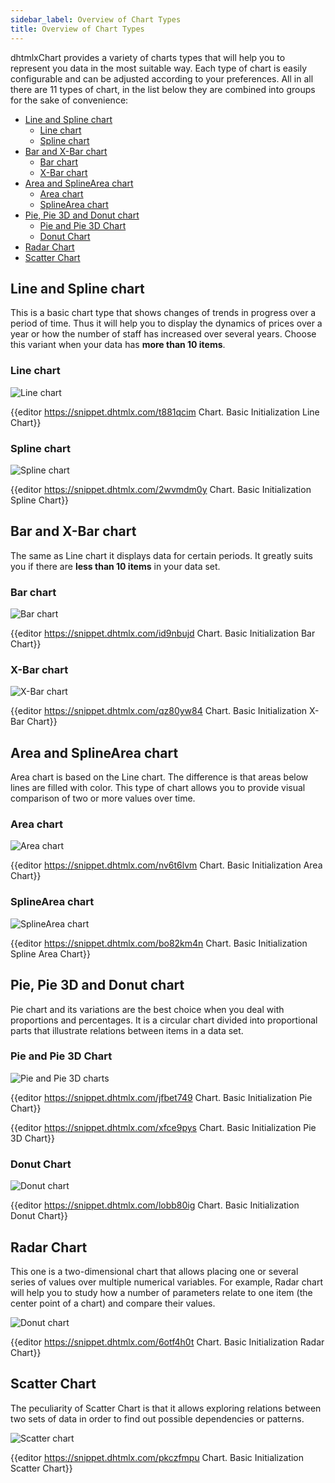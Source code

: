 ```yaml
---
sidebar_label: Overview of Chart Types 
title: Overview of Chart Types 
---          
```


dhtmlxChart provides a variety of charts types that will help you to represent you data in the most suitable way. Each type of chart is easily configurable and can be adjusted according to your preferences.
All in all there are 11 types of chart, in the list below they are combined into groups for the sake of convenience:

- [Line and Spline chart](#line-and-spline-chart)
  - [Line chart](#line-chart)
  - [Spline chart](#spline-chart)
- [Bar and X-Bar chart](#bar-and-x-bar-chart)
  - [Bar chart](#bar-chart)
  - [X-Bar chart](#x-bar-chart)
- [Area and SplineArea chart](#area-and-splinearea-chart)
  - [Area chart](#area-chart)
  - [SplineArea chart](#splinearea-chart)
- [Pie, Pie 3D and Donut chart](#pie-pie-3d-and-donut-chart)
  - [Pie and Pie 3D Chart](#pie-and-pie-3d-chart)
  - [Donut Chart](#donut-chart)
- [Radar Chart](#radar-chart)
- [Scatter Chart](#scatter-chart)

Line and Spline chart
------------------

This is a basic chart type that shows changes of trends in progress over a period of time. Thus it will help you to display the dynamics of prices over a year or
how the number of staff has increased over several years. Choose this variant when your data has **more than 10 items**. 

### Line chart

![Line chart](../assets/chart/line_overview.png)



{{editor    https://snippet.dhtmlx.com/t881qcim	Chart. Basic Initialization Line Chart}}

### Spline chart

![Spline chart](../assets/chart/spline_overview.png)


{{editor    https://snippet.dhtmlx.com/2wvmdm0y	Chart. Basic Initialization Spline Chart}}

Bar and X-Bar chart
---------------------

The same as Line chart it displays data for certain periods. It greatly suits you if there are **less than 10 items** in your data set.

### Bar chart

![Bar chart](../assets/chart/bar_overview.png)

{{editor    https://snippet.dhtmlx.com/id9nbujd	Chart. Basic Initialization Bar Chart}}

### X-Bar chart

![X-Bar chart](../assets/chart/xbar_overview.png)

{{editor    https://snippet.dhtmlx.com/qz80yw84	Chart. Basic Initialization X-Bar Chart}}

Area and SplineArea chart
--------------

Area chart is based on the Line chart. The difference is that areas below lines are filled with color. This type of chart allows you to provide visual comparison of two or more values over time.

### Area chart

![Area chart](../assets/chart/area_overview.png)

{{editor    https://snippet.dhtmlx.com/nv6t6lvm	Chart. Basic Initialization Area Chart}}

### SplineArea chart

![SplineArea chart](../assets/chart/splinearea_overview.png)

{{editor    https://snippet.dhtmlx.com/bo82km4n	Chart. Basic Initialization Spline Area Chart}}

Pie, Pie 3D and Donut chart
----------------------

Pie chart and its variations are the best choice when you deal with proportions and percentages. It is a circular chart divided into proportional parts that illustrate relations between items in a data set.

### Pie and Pie 3D Chart

![Pie and Pie 3D charts](../assets/chart/pie_overview.png)

{{editor    https://snippet.dhtmlx.com/jfbet749	Chart. Basic Initialization Pie Chart}}

{{editor    https://snippet.dhtmlx.com/xfce9pys	Chart. Basic Initialization Pie 3D Chart}}

### Donut Chart

![Donut chart](../assets/chart/donut_overview.png)

{{editor    https://snippet.dhtmlx.com/lobb80ig	Chart. Basic Initialization Donut Chart}}

Radar Chart
-----------------

This one is a two-dimensional chart that allows placing one or several series of values over multiple numerical variables. For example, Radar chart will help you to study how a number of parameters 
relate to one item (the center point of a chart) and compare their values.

![Donut chart](../assets/chart/radar_overview.png)

{{editor    https://snippet.dhtmlx.com/6otf4h0t	Chart. Basic Initialization Radar Chart}}

Scatter Chart
---------------

The peculiarity of Scatter Chart is that it allows exploring relations between two sets of data in order to find out possible dependencies or patterns.

![Scatter chart](../assets/chart/scatter_overview.png)


{{editor    https://snippet.dhtmlx.com/pkczfmpu	Chart. Basic Initialization Scatter Chart}}
